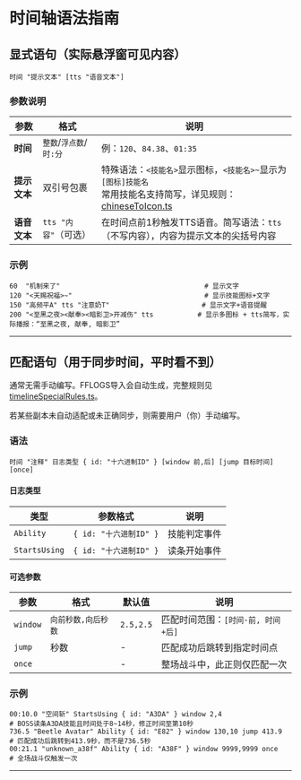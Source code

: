 # 时间轴语法指南

## 显式语句（实际悬浮窗可见内容）

```text
时间 "提示文本" [tts "语音文本"]
```

### 参数说明

| 参数       | 格式                  | 说明                                                                 |
|------------|-----------------------|----------------------------------------------------------------------|
| **时间**   | `整数`/`浮点数`/`时:分` | 例：`120`、`84.38`、`01:35`                                         |
| **提示文本** | 双引号包裹            | 特殊语法：`<技能名>`显示图标，`<技能名>~`显示为`[图标]技能名`<br>常用技能名支持简写，详见规则：[chineseToIcon.ts](https://github.com/Souma-Sumire/ff14-overlay-vue/blob/main/src/utils/chineseToIcon.ts)       |
| **语音文本**| `tts "内容"`（可选）   | 在时间点前1秒触发TTS语音。简写语法：`tts`（不写内容），内容为提示文本的尖括号内容 |

### 示例

```text
60  "机制来了"                                    # 显示文字
120 "<天赐祝福>~"                                 # 显示技能图标+文字
150 "高频平A" tts "注意奶T"                       # 显示文字+语音提醒
200 "<至黑之夜><献奉><暗影卫>开减伤" tts           # 显示多图标 + tts简写，实际播报：“至黑之夜, 献奉, 暗影卫”
```

---

## 匹配语句（用于同步时间，平时看不到）

通常无需手动编写。FFLOGS导入会自动生成，完整规则见 [timelineSpecialRules.ts](https://github.com/Souma-Sumire/ff14-overlay-vue/blob/main/src/services/timelineSpecialRules.ts)。

若某些副本未自动适配或未正确同步，则需要用户（你）手动编写。

### 语法

```text
时间 "注释" 日志类型 { id: "十六进制ID" } [window 前,后] [jump 目标时间] [once]
```

#### 日志类型

| 类型          | 参数格式                    | 说明                          |
|---------------|----------------------------|-----------------------------|
| `Ability`     | `{ id: "十六进制ID" }`      | 技能判定事件                 |
| `StartsUsing` | `{ id: "十六进制ID" }`      | 读条开始事件                 |

#### 可选参数

| 参数         | 格式              | 默认值    | 说明                                |
|--------------|-------------------|----------|-----------------------------------|
| `window`     | `向前秒数,向后秒数` | `2.5,2.5` | 匹配时间范围：`[时间-前, 时间+后]` |
| `jump`       | 秒数              | -        | 匹配成功后跳转到指定时间点         |
| `once`       |                   | -        | 整场战斗中，此正则仅匹配一次        |

### 示例

```text
00:10.0 "空间斩" StartsUsing { id: "A3DA" } window 2,4                  # BOSS读条A3DA技能且时间处于8~14秒，修正时间至第10秒
736.5 "Beetle Avatar" Ability { id: "E82" } window 130,10 jump 413.9   # 匹配成功后跳转到413.9秒，而不是736.5秒
00:21.1 "unknown_a38f" Ability { id: "A38F" } window 9999,9999 once    # 全场战斗仅触发一次
```

---
